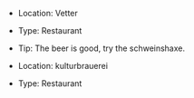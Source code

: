 - Location: Vetter
- Type: Restaurant
- Tip: The beer is good, try the schweinshaxe.

- Location: kulturbrauerei 
- Type: Restaurant
